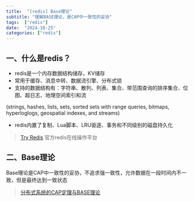 ```yaml
---
title:  "[redis] Base理论"
subtitle: "理解BASE理论，是CAP中一致性的妥协"
tags:  ["redis"]
date:  "2024-10-25"
categories: ["redis"]
---
```


## 一、什么是redis？

- redis是一个内存数据结构储存，KV储存
- 常用于缓存、消息中转、数据流引擎、分布式锁
- 支持的数据结构有：字符串、散列、列表、集合、带范围查询的排序集合、位图、超日志、地理空间索引和流

(strings, hashes, lists, sets, sorted sets with range queries, bitmaps, hyperloglogs, geospatial indexes, and streams)

- redis内置了复制、Lua脚本、LRU驱逐、事务和不同级别的磁盘持久化


> [Try Redis](https://try.redis.io/) 官方redis在线操作平台



## 二、Base理论

Base理论是CAP中一致性的妥协，不追求强一致性，允许数据在一段时间内不一致，但是最终达到一致状态

> [分布式系统的CAP定理与BASE理论](https://rt5bap83jl.feishu.cn/docx/XXiHdxRVRokY7vxCqVccZ9PlnVe)